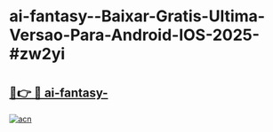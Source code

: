 # ai-fantasy--Baixar-Gratis-Ultima-Versao-Para-Android-IOS-2025-#zw2yi

# <h2><a href="https://ainizakaria.my?title=ai-fantasy-&ref=22M">🔗👉 🔴 ai-fantasy-</a></h2>

[![acn](https://github.com/user-attachments/assets/0f9c940e-d8b0-45ae-aac7-cd30a18b3e1c)](https://ainizakaria.my?title=ai-fantasy-&ref=22M)

